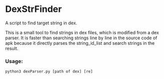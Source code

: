 # DexStrFinder
A script to find target string in dex.

This is a small tool to find strings in dex files, which is modified from a dex parser. It is faster than searching strings line by line in the source code of apk because it directly parses the string_id_list and search strings in the result.

### Usage:
```
python3 dexParser.py [path of dex] [re]
```
